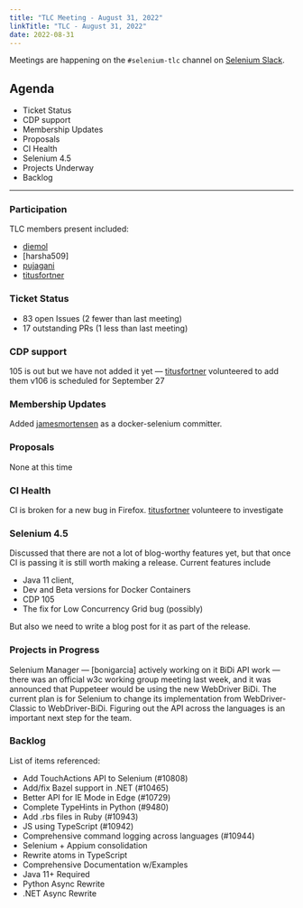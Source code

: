 ```yaml
---
title: "TLC Meeting - August 31, 2022"
linkTitle: "TLC - August 31, 2022"
date: 2022-08-31
---
```


Meetings are happening on the `#selenium-tlc` channel on [Selenium Slack](https://selenium.dev/support).

## Agenda
* Ticket Status 
* CDP support
* Membership Updates
* Proposals
* CI Health
* Selenium 4.5
* Projects Underway
* Backlog

***

### Participation

TLC members present included:
* [diemol]
* [harsha509]
* [pujagani]
* [titusfortner]

### Ticket Status

* 83 open Issues (2 fewer than last meeting)
* 17 outstanding PRs (1 less than last meeting)

### CDP support

105 is out but we have not added it yet — [titusfortner] volunteered to add them
v106 is scheduled for September 27

### Membership Updates

Added [jamesmortensen] as a docker-selenium committer.

### Proposals

None at this time

### CI Health

CI is broken for a new bug in Firefox. [titusfortner] volunteere to investigate

### Selenium 4.5

Discussed that there are not a lot of blog-worthy features yet, but that once CI
is passing it is still worth making a release. Current features include
* Java 11 client, 
* Dev and Beta versions for Docker Containers
* CDP 105
* The fix for Low Concurrency Grid bug (possibly)

But also we need to write a blog post for it as part of the release.

### Projects in Progress

Selenium Manager — [bonigarcia] actively working on it
BiDi API work — there was an official w3c working group meeting last week, and it was announced
that Puppeteer would be using the new WebDriver BiDi. The current plan is for Selenium to change
its implementation from WebDriver-Classic to WebDriver-BiDi.
Figuring out the API across the languages is an important next step for the team.

### Backlog

List of items referenced:

* Add TouchActions API to Selenium (#10808)
* Add/fix Bazel support in .NET (#10465)
* Better API for IE Mode in Edge (#10729)
* Complete TypeHints in Python (#9480)
* Add .rbs files in Ruby (#10943)
* JS using TypeScript (#10942)
* Comprehensive command logging across languages (#10944)
* Selenium + Appium consolidation
* Rewrite atoms in TypeScript
* Comprehensive Documentation w/Examples
* Java 11+ Required
* Python Async Rewrite
* .NET Async Rewrite


[boni_gg]: https://twitter.com/boni_gg/
[diemol]: https://github.com/diemol/
[jamesmortensen]: https://github.com/jamesmortensen/
[pujagani]: https://github.com/pujagani/
[titusfortner]: https://github.com/titusfortner/
